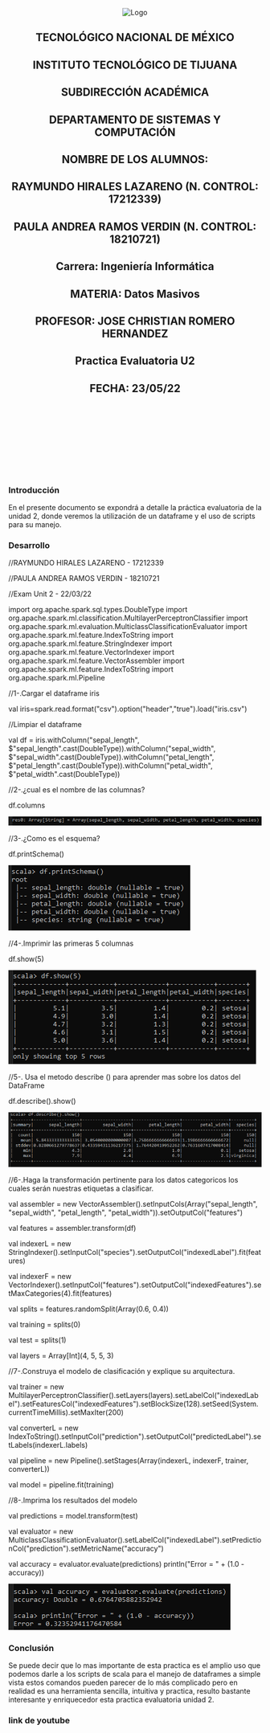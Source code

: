 <p align="center">
    <img alt="Logo" src="https://www.tijuana.tecnm.mx/wp-content/uploads/2021/08/liston-de-logos-oficiales-educacion-tecnm-FEB-2021.jpg" width=850 height=250>
</p>

<H2><p align="Center">TECNOLÓGICO NACIONAL DE MÉXICO</p></H2>

<H2><p align="Center">INSTITUTO TECNOLÓGICO DE TIJUANA</p></H2>

<H2><p align="Center">SUBDIRECCIÓN ACADÉMICA</p></H2>

<H2><p align="Center">DEPARTAMENTO DE SISTEMAS Y COMPUTACIÓN</p></H2>

<H2><p align="Center">NOMBRE DE LOS ALUMNOS: </p></H2>

<H2><p align="Center">RAYMUNDO HIRALES LAZARENO (N. CONTROL: 17212339)</p></H2>

<H2><p align="Center">PAULA ANDREA RAMOS VERDIN (N. CONTROL: 18210721)</p></H2>

<H2><p align="Center">Carrera: Ingeniería Informática</p></H2>

<H2><p align="Center">MATERIA: Datos Masivos</p></H2>

<H2><p align="Center">PROFESOR: JOSE CHRISTIAN ROMERO HERNANDEZ</p></H2>

<H2><p align="Center">Practica Evaluatoria U2</p></H2>

<H2><p align="Center">FECHA: 23/05/22</p></H2>

<br>
<br>
<br>
<br>
<br>
<br>
<br>
<br>

### Introducción
En el presente documento se expondrá a detalle la práctica evaluatoria de la unidad 2, donde veremos la utilización de un dataframe y el uso de scripts para su manejo.

### Desarrollo
//RAYMUNDO HIRALES LAZARENO - 17212339

//PAULA ANDREA RAMOS VERDIN - 18210721

//Exam Unit 2 - 22/03/22

import org.apache.spark.sql.types.DoubleType
import org.apache.spark.ml.classification.MultilayerPerceptronClassifier
import org.apache.spark.ml.evaluation.MulticlassClassificationEvaluator
import org.apache.spark.ml.feature.IndexToString
import org.apache.spark.ml.feature.StringIndexer
import org.apache.spark.ml.feature.VectorIndexer
import org.apache.spark.ml.feature.VectorAssembler
import org.apache.spark.ml.feature.IndexToString
import org.apache.spark.ml.Pipeline

//1-.Cargar el dataframe iris

val iris=spark.read.format("csv").option("header","true").load("iris.csv")

//Limpiar el dataframe

val df = iris.withColumn("sepal_length", $"sepal_length".cast(DoubleType)).withColumn("sepal_width", $"sepal_width".cast(DoubleType)).withColumn("petal_length", $"petal_length".cast(DoubleType)).withColumn("petal_width", $"petal_width".cast(DoubleType))

//2-.¿cual es el nombre de las columnas?

df.columns

<img alt="Evidence1" src="./../Evaluation/IMG/1.PNG">

//3-.¿Como es el esquema?

df.printSchema()

<img alt="Evidence1" src="./../Evaluation/IMG/2.PNG">

//4-.Imprimir las primeras 5 columnas

df.show(5)

<img alt="Evidence1" src="./../Evaluation/IMG/3.PNG">

//5-. Usa el metodo describe () para aprender mas sobre los datos del DataFrame

df.describe().show()

<img alt="Evidence1" src="./../Evaluation/IMG/4.PNG">

//6-.Haga la transformación pertinente para los datos categoricos los cuales serán nuestras etiquetas a clasificar.

val assembler = new VectorAssembler().setInputCols(Array("sepal_length", "sepal_width", "petal_length", "petal_width")).setOutputCol("features")

val features = assembler.transform(df)

val indexerL = new StringIndexer().setInputCol("species").setOutputCol("indexedLabel").fit(features)

val indexerF = new VectorIndexer().setInputCol("features").setOutputCol("indexedFeatures").setMaxCategories(4).fit(features)

val splits = features.randomSplit(Array(0.6, 0.4))

val training = splits(0)

val test = splits(1)

val layers = Array[Int](4, 5, 5, 3)


//7-.Construya el modelo de clasificación y explique su arquitectura.

val trainer = new MultilayerPerceptronClassifier().setLayers(layers).setLabelCol("indexedLabel").setFeaturesCol("indexedFeatures").setBlockSize(128).setSeed(System.currentTimeMillis).setMaxIter(200)

val converterL = new IndexToString().setInputCol("prediction").setOutputCol("predictedLabel").setLabels(indexerL.labels)

val pipeline = new Pipeline().setStages(Array(indexerL, indexerF, trainer, converterL))

val model = pipeline.fit(training)

//8-.Imprima los resultados del modelo

val predictions = model.transform(test)

val evaluator = new MulticlassClassificationEvaluator().setLabelCol("indexedLabel").setPredictionCol("prediction").setMetricName("accuracy")

val accuracy = evaluator.evaluate(predictions)
println("Error = " + (1.0 - accuracy))

<img alt="Evidence1" src="./../Evaluation/IMG/5.PNG">

### Conclusión
Se puede decir que lo mas importante de esta practica es el amplio uso que podemos darle a los scripts de scala para el manejo de dataframes a simple vista estos comandos pueden parecer de lo más complicado pero en realidad es una herramienta sencilla, intuitiva y practica, resulto bastante interesante y enriquecedor esta practica evaluatoria unidad 2.

### link de youtube
